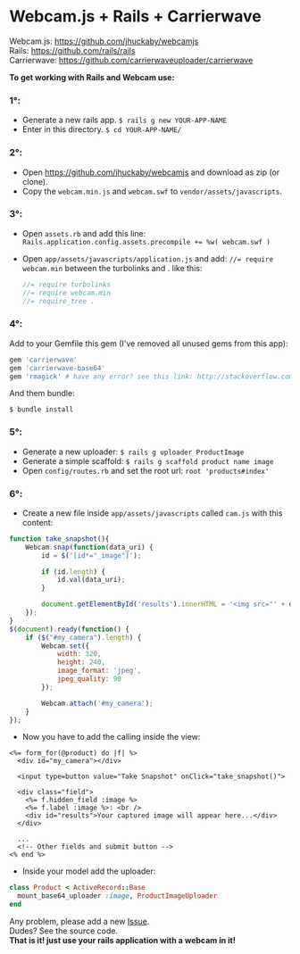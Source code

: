 # Webcam.js + Rails + Carrierwave

Webcam.js: https://github.com/jhuckaby/webcamjs  
Rails: https://github.com/rails/rails  
Carrierwave: https://github.com/carrierwaveuploader/carrierwave

**To get working with Rails and Webcam use:**

### 1°:

- Generate a new rails app. `$ rails g new YOUR-APP-NAME`
- Enter in this directory. `$ cd YOUR-APP-NAME/`

### 2°:

- Open https://github.com/jhuckaby/webcamjs and download as zip (or clone).
- Copy the `webcam.min.js` and `webcam.swf` to `vendor/assets/javascripts`.

### 3°:
- Open `assets.rb` and add this line: `Rails.application.config.assets.precompile += %w( webcam.swf )`
- Open `app/assets/javascripts/application.js` and add: `//= require webcam.min` between the turbolinks and . like this:

  ```js
  //= require turbolinks 
  //= require webcam.min
  //= require_tree .
  ```

### 4°:

Add to your Gemfile this gem (I've removed all unused gems from this app): 
 
```rb
gem 'carrierwave' 
gem 'carrierwave-base64' 
gem 'rmagick' # have any error? see this link: http://stackoverflow.com/a/5207041
```

And them bundle:

`$ bundle install`

### 5°:
- Generate a new uploader: `$ rails g uploader ProductImage`
- Generate a simple scaffold: `$ rails g scaffold product name image`
- Open `config/routes.rb` and set the root url: `root 'products#index'`

### 6°:
- Create a new file inside `app/assets/javascripts` called `cam.js` with this content:
```js
function take_snapshot(){
    Webcam.snap(function(data_uri) {
        id = $('[id*="_image"]');

        if (id.length) {
            id.val(data_uri);
        }

        document.getElementById('results').innerHTML = '<img src="' + data_uri + '"/>';
    });
}
$(document).ready(function() {
    if ($("#my_camera").length) {
        Webcam.set({
            width: 320,
            height: 240,
            image_format: 'jpeg',
            jpeg_quality: 90
        });

        Webcam.attach('#my_camera');
    }
});
```
- Now you have to add the calling inside the view:
```erb
<%= form_for(@product) do |f| %>
  <div id="my_camera"></div>

  <input type=button value="Take Snapshot" onClick="take_snapshot()">

  <div class="field">
    <%= f.hidden_field :image %>
    <%= f.label :image %>: <br />
    <div id="results">Your captured image will appear here...</div>
  </div>

  ...
  <!-- Other fields and submit button -->
<% end %>
```
- Inside your model add the uploader:
```rb
class Product < ActiveRecord::Base
  mount_base64_uploader :image, ProductImageUploader
end
```

Any problem, please add a new [Issue](https://github.com/brunoocasali/webcamjs-plus-rails/issues).   
Dudes? See the source code.  
**That is it! just use your rails application with a webcam in it!**  
